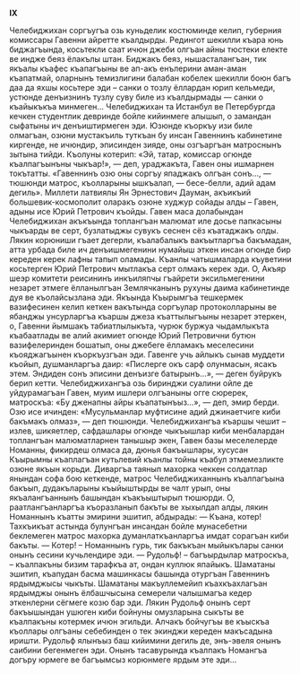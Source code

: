 **IX**


Челебиджихан соргъугъа озь куньделик костюминде келип, губерния комиссары Гавенни айретте къалдырды. Редингот шекилли къара юнь биджагъында, косьтекли саат ичюн джеби олгъан айны тюстеки електе ве индже беяз ёлакълы штан. Биджакъ беяз, нышасталангъан, тик якъалы къафес къапагъыны ве ап-акъ енълерини аман-аман къапатмай, оларнынъ темизлигини балабан кобелек шекилли боюн багъ даа да яхшы косьтере эди – санки о тозлу ёллардан юрип кельмеди, устюнде денъизнинъ тузлу суву биле из къалдырмады — санки о къайыкъкъа минмеген… 
Челебиджихан та Истанбул ве Петербургда кечкен студентлик девринде бойле кийинмеге алышып, о замандан сыфатыны ич денъиштирмеген эди.
Юзюнде къоркъу изи биле олмагъан, озюни мустакъиль туткъан бу инсан Гавеннинъ кабинетине киргенде, не ичюндир, эписинден зияде, оны озгъаргъан матроснынъ зытына тийди. Къолуны котерип: «Эй, татар, комиссар огюнде къалпагъынъны чыкъар!», — деп, ураджакъта, Гавен оны ишмарнен токътатты.
«Гавеннинъ озю оны соргъу япаджакъ олгъан сонъ…, — тюшюнди матрос, къолларыны ышкъалап, — бесе-белли, адий адам дегиль».
Миллети латвиялы Ян Эрнестович Дауман, акъикъий большевик-космополит оларакъ озюне худжур сойады алды – Гавен, адыны исе Юрий Петрович къойды. 
Гавен маса долабындан Челебиджихан акъкъында топлангъан малюмат иле досье папкасыны чыкъарды ве серт, бузлатыджы сувукъ сеснен сёз къатаджакъ олды. Лякин корюниши гъает дегерли, къалабалыкъ вакъытларгъа бакъмадан, атта урбада биле ич денъишмегенини нумайыш эткен инсан огюнде бир кереден керек лафны тапып оламады. 
Къанлы чатышмаларда къуветини косьтерген Юрий Петрович мытлакъа серт олмакъ керек эди. О, Акъяр шеэр комитети реисининъ инкъиляпчы гъайрети эксильмегенини незарет этмеге ёлланылгъан Землячканынъ рухуны даима кабинетинде дуя ве къолайсызлана эди. 
Якъында Къырымгъа тешкермек вазифесинен келип кеткен вакътында соргъулар протоколларыны ве ябанджы унсурларгъа къаршы джеза къаттылыгъыны незарет этеркен, о, Гавенни йымшакъ табиатлылыкъта, чурюк буржуа чыдамлыкъта къабаатлады ве алий акимиет огюнде Юрий Петровични бутюн вазифелеринден бошатып, оны джебеге ёлламакъ меселесини къояджагъынен къоркъузгъан эди. Гавенге учь айлыкъ сынав муддети къойып, душманларгъа даир: «Пислерге окъ сарф олунмасын, ясакъ этем. Эндиден сонъ эписини денъизге батырынъ…», — деген буйрукъ берип кетти.
Челебиджихангъа озь биринджи суалини ойле де уйдурамагъан Гавен, муим ишлери олгъаныны огге сюререк, матроскъа: «Бу дженапны айры къапатынъыз…», — деп, эмир берди.
Озю исе ичинден: «Мусульманлар муфтисине адий джинаетчиге киби бакъмакъ олмаз», — деп тюшюнди.
Челебиджихангъа къаршы чешит – излев, шикяетлер, сафдашлары огюнде чыкъышлар киби менбалардан топлангъан малюматларнен танышыр экен, Гавен базы меселелерде Номанны, фикирдеш олмаса да, дюнья бакъышлары, хусусан Къырымны къаплагъан кутьлевий къанлы тойны къабул этмемезликте озюне якъын корьди.
Диваргъа таянып махорка чеккен солдатлар янындан софа бою кеткенде, матрос Челебиджиханнынъ къалпагъына бакъып, дудакъларыны къыйыштырды ве чалт урып, оны якъалангъаннынъ башындан къакъыштырып тюшюрди.
О, раатлангъанларгъа къоразланып бакъты ве хыхылдап алды, лякин Номаннынъ къатты эмирини эшитип, абдырады:
— Къана, котер!
Тахкъикъат астында булунгъан инсандан бойле мунасебетни беклемеген матрос махорка думанлаткъанларгъа имдат сорагъан киби бакъты.
— Котер! – Номаннынъ гурь, тик бакъкъан мыйыкълары санки онынъ сесини кучьлендире эди.
— Рудольф! – багъырдылар матроскъа, – къалпакъны бизим тарафкъа ат, ондан куллюк япайыкъ.
Шаматаны эшитип, къапудан басма машинкасы башында отургъан Гавеннинъ ярдымджысы чыкъты. Шаматаны макъуллемейип къахкъахлагъан ярдымджы онынъ ёлбашчысына семерели чалышмагъа кедер эткенлерни сёгмеге козю бар эди. Лякин Рудольф онынъ серт бакъышындан ушюген киби бойнуны омузларына сыкъты ве къалпакъны котермек ичюн эгильди. Алчакъ бойчугъы ве къыскъа къоллары олгъаны себебинден о тек экинджи кереден макъсадына иришти.
Рудольф ялынъыз баш кийимини дегиль де, энъ-эвеля онынъ саибини бегенмеген эди. Онынъ тасавурында къалпакъ Номангъа догъру юрмеге ве багъымсыз корюнмеге ярдым эте эди…
